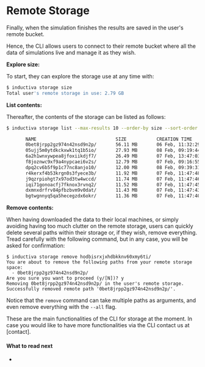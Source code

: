 # Remote Storage

Finally, when the simulation finishes the results are saved in the user's remote bucket. 

Hence, the CLI allows users to connect to their remote bucket where all the data of simulations live and manage it as they wish.

**Explore size:**

To start, they can explore the storage use at any time with:

```bash
$ inductiva storage size
Total user's remote storage in use: 2.79 GB
```

**List contents:**

Thereafter, the contents of the storage can be listed as follows:
```bash
$ inductiva storage list --max-results 10 --order-by size --sort-order desc

       NAME                             SIZE           CREATION TIME
       0bet8jrpp2gz974n42nsd9n2p/       56.11 MB       06 Feb, 11:32:29
       05ujj5m0ytdkckxwk1tq1b5io/       27.93 MB       08 Feb, 09:19:44
       6a2h1wnxywpea8jfoxiikdjf7/       26.49 MB       07 Feb, 13:47:03
       f8joznwc9xf9a4nypcaei6v2s/       12.79 MB       07 Feb, 09:16:55
       dpq2cv6b5f9p1c77nc8anjo10/       12.00 MB       08 Feb, 09:39:31
       r4kerxf4b53krgn0s3fyece3b/       11.92 MB       07 Feb, 11:47:48
       j9qzrpiohgt7x97od3tw4wccd/       11.74 MB       07 Feb, 11:47:46
       iqi71gonoacfj7fknox3rvnq2/       11.52 MB       07 Feb, 11:47:45
       dxmnxdrfrv84pfbzbvm9v0dat/       11.43 MB       07 Feb, 11:47:43
       bgtwgnnyq5qa5hecegzdx6okr/       11.36 MB       07 Feb, 11:47:40
```

**Remove contents:**

When having downloaded the data to their local machines, or simply avoiding
having too much clutter on the remote storage, users can quickly delete several
paths within their storage or, if they wish, remove everything. Tread carefully
with the following command, but in any case, you will be asked for confirmation:

```
$ inductiva storage remove hodbisrxjxhdbkknv60xmy6ti/
You are about to remove the following paths from your remote storage space:
  - 0bet8jrpp2gz974n42nsd9n2p/
Are you sure you want to proceed (y/[N])? y
Removing 0bet8jrpp2gz974n42nsd9n2p/ in the user's remote storage.
Successfully removed remote path '0bet8jrpp2gz974n42nsd9n2p/'.
```

Notice that the `remove` command can take multiple paths as arguments, and even
remove everything with the `--all` flag.

These are the main functionalities of the CLI for storage at the moment. In case
you would like to have more functionalities via the CLI contact us at [contact].

#### What to read next
* []()
